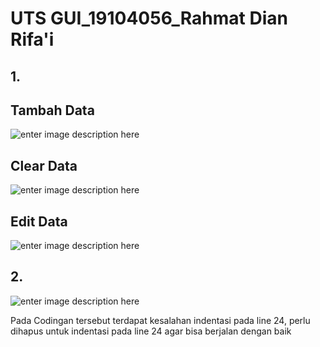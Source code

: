 # UTS GUI_19104056_Rahmat Dian Rifa'i

## 1.

##  Tambah Data

![enter image description here](https://i.ibb.co/xFT7fh8/GUII.jpg)

## Clear Data
![enter image description here](https://i.ibb.co/4KG6mGw/GGGG.jpg)



##  Edit Data
![enter image description here](https://i.ibb.co/Dk9YhSc/3.png)


## 2.
![enter image description here](https://i.ibb.co/k2RZ4F5/4.png)

Pada Codingan tersebut terdapat kesalahan indentasi pada line 24, perlu dihapus untuk indentasi pada line 24 agar bisa berjalan dengan baik
